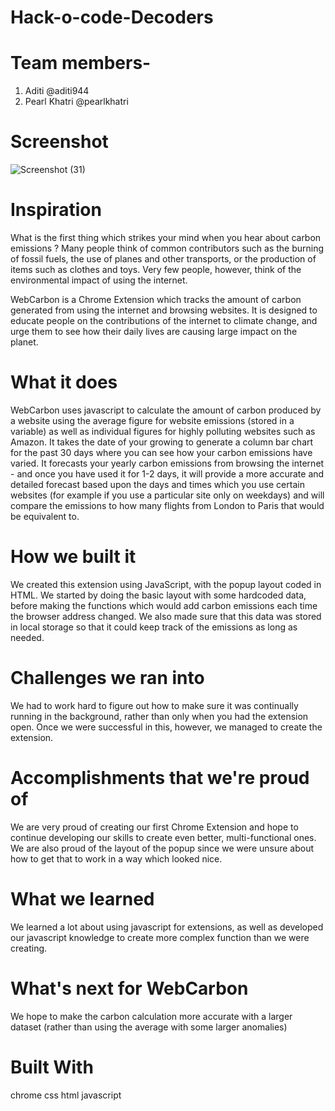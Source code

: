 # Hack-o-code-Decoders

# Team members-
1. Aditi @aditi944
2.  Pearl Khatri @pearlkhatri

# Screenshot
![Screenshot (31)](https://user-images.githubusercontent.com/68181276/141764267-bf3831e7-1d78-41ab-a813-ec955580398d.png)
# Inspiration
What is the first thing which strikes your mind when you hear about carbon emissions ? Many people think of common contributors such as the burning of fossil fuels, the use of planes and other transports, or the production of items such as clothes and toys. Very few people, however, think of the environmental impact of using the internet.

WebCarbon is a Chrome Extension which tracks the amount of carbon generated from using the internet and browsing websites. It is designed to educate people on the contributions of the internet to climate change, and urge them to see how their daily lives are causing large impact on the planet.

# What it does
WebCarbon uses javascript to calculate the amount of carbon produced by a website using the average figure for website emissions (stored in a variable) as well as individual figures for highly polluting websites such as Amazon. It takes the date of your growing to generate a column bar chart for the past 30 days where you can see how your carbon emissions have varied. It forecasts your yearly carbon emissions from browsing the internet - and once you have used it for 1-2 days, it will provide a more accurate and detailed forecast based upon the days and times which you use certain websites (for example if you use a particular site only on weekdays) and will compare the emissions to how many flights from London to Paris that would be equivalent to.

# How we built it
We created this extension using JavaScript, with the popup layout coded in HTML. We started by doing the basic layout with some hardcoded data, before making the functions which would add carbon emissions each time the browser address changed. We also made sure that this data was stored in local storage so that it could keep track of the emissions as long as needed.

# Challenges we ran into
We had to work hard to figure out how to make sure it was continually running in the background, rather than only when you had the extension open. Once we were successful in this, however, we managed to create the extension.

# Accomplishments that we're proud of
We are very proud of creating our first Chrome Extension and hope to continue developing our skills to create even better, multi-functional ones. We are also proud of the layout of the popup since we were unsure about how to get that to work in a way which looked nice.

# What we learned
We learned a lot about using javascript for extensions, as well as developed our javascript knowledge to create more complex function than we were creating.

# What's next for WebCarbon
We hope to make the carbon calculation more accurate with a larger dataset (rather than using the average with some larger anomalies)

# Built With
chrome
css
html
javascript
